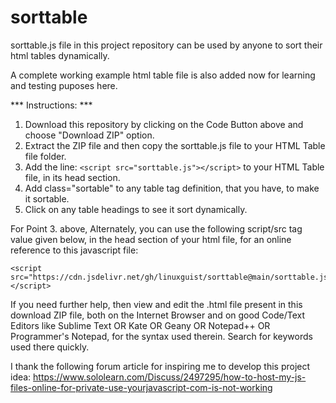 # sorttable
sorttable.js file in this project repository can be used by anyone to sort their html tables dynamically. 

A complete working example html table file is also added now for learning and testing puposes here. 

*** Instructions: ***

  1. Download this repository by clicking on the Code Button above and choose "Download ZIP" option.
  2. Extract the ZIP file and then copy the sorttable.js file to your HTML Table file folder.
  3. Add the line: ```<script src="sorttable.js"></script>``` to your HTML Table file, in its head section.
  4. Add class="sortable" to any table tag definition, that you have, to make it sortable.
  5. Click on any table headings to see it sort dynamically.

For Point 3. above, Alternately, you can use the following script/src tag value given below, in the head section of your html file, for an online reference to this javascript file:

```
<script src="https://cdn.jsdelivr.net/gh/linuxguist/sorttable@main/sorttable.js"></script>
```

If you need further help, then view and edit the .html file present in this download ZIP file, both on the Internet Browser and on good Code/Text Editors like Sublime Text OR Kate OR Geany OR Notepad++ OR Programmer's Notepad, for the syntax used therein. Search for keywords used there quickly. 

I thank the following forum article for inspiring me to develop this project idea: https://www.sololearn.com/Discuss/2497295/how-to-host-my-js-files-online-for-private-use-yourjavascript-com-is-not-working

